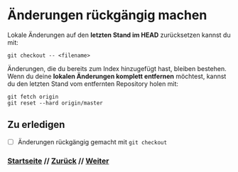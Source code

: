 # Änderungen rückgängig machen

Lokale Änderungen auf den **letzten Stand im HEAD** zurücksetzen kannst du mit:

```
git checkout -- <filename>
```

Änderungen, die du bereits zum Index hinzugefügt hast, bleiben bestehen. Wenn du deine **lokalen Änderungen komplett entfernen** möchtest, kannst du den letzten Stand vom entfernten Repository holen mit:

```
git fetch origin
git reset --hard origin/master
```

## Zu erledigen
- [ ] Änderungen rückgängig gemacht mit `git checkout`

### [Startseite](index.md) // [Zurück](merge.md) // [Weiter](branches.md)
